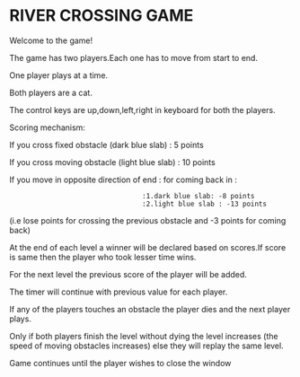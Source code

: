 # RIVER CROSSING GAME

Welcome to the game! 

The game has two players.Each one has to move from start to end.

One player plays at a time.

Both players are a cat.

The control keys are up,down,left,right in keyboard for both the players.

Scoring mechanism:


If you cross fixed obstacle (dark blue slab) : 5 points

If you cross moving obstacle (light blue slab) : 10 points

If you move in opposite direction of end : for coming back in :
        
                                     :1.dark blue slab: -8 points
                                     :2.light blue slab : -13 points


(i.e lose points for crossing the previous obstacle and -3 points for coming back)

At the end of each level a winner will be declared based on scores.If score is same then the player who took lesser time wins.

For the next level the previous score of the player will be added.

The timer will continue with previous value for each player.

If any of the players touches an obstacle the player dies and the next player plays.

Only if both players finish the level without dying the level increases (the speed of moving obstacles increases) else they will replay the same level.

Game continues until the player wishes to close the window
